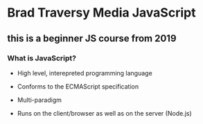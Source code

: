 # Brad Traversy Media JavaScript

## this is a beginner JS course from 2019

### What is JavaScript?

- High level, interepreted programming language

- Conforms to the ECMAScript specification

- Multi-paradigm

- Runs on the client/browser as well as on the server (Node.js)

